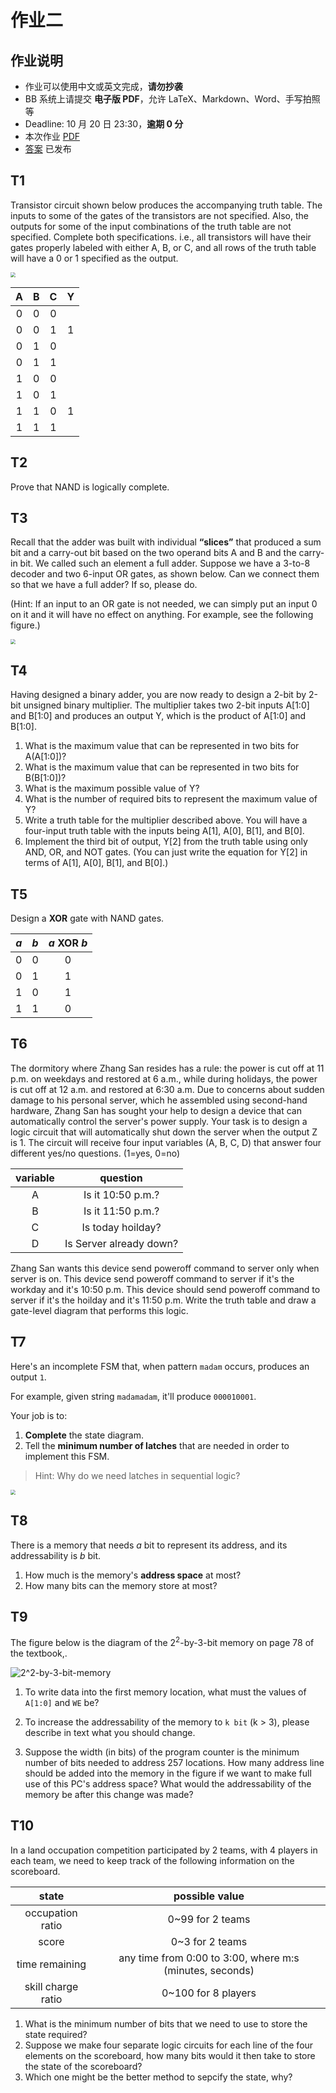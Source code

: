 # 作业二

## 作业说明

- 作业可以使用中文或英文完成，**请勿抄袭**
- BB 系统上请提交 **电子版 PDF**，允许 LaTeX、Markdown、Word、手写拍照等
- Deadline: 10 月 20 日 23:30，**逾期 0 分**
- 本次作业 [PDF](/pdf/hw2.pdf)
- [答案](/pdf/ans2.pdf) 已发布

## T1

Transistor circuit shown below produces the accompanying truth table. The inputs to some of the gates of the transistors are not specified. Also, the outputs for some of the input combinations of the truth table are not specified. Complete both specifications. i.e., all transistors will have their gates properly labeled with either A, B, or C, and all rows of the truth table will have a 0 or 1 specified as the output.

<img src="./image/hw2-1.png" style="zoom:50%;" />

|   A   |   B   |   C   |   Y   |
| :---: | :---: | :---: | :---: |
|   0   |   0   |   0   |       |
|   0   |   0   |   1   |   1   |
|   0   |   1   |   0   |       |
|   0   |   1   |   1   |       |
|   1   |   0   |   0   |       |
|   1   |   0   |   1   |       |
|   1   |   1   |   0   |   1   |
|   1   |   1   |   1   |       |

## T2

Prove that NAND is logically complete.

## T3

Recall that the adder was built with individual **“slices”** that produced a sum bit and a carry-out bit based on the two operand bits A and B and the carry-in bit. We called such an element a full adder. Suppose we have a 3-to-8 decoder and two 6-input OR gates, as shown below. Can we connect them so that we have a full adder? If so, please do.

(Hint: If an input to an OR gate is not needed, we can simply put an input 0 on it and it will have no effect on anything. For example, see the following figure.)

<img src="./image/hw2-3.png" style="zoom:50%;" />

## T4

Having designed a binary adder, you are now ready to design a 2-bit by 2-bit unsigned binary multiplier. The multiplier takes two 2-bit inputs A[1:0] and B[1:0] and produces an output Y, which is the product of A[1:0] and B[1:0].

1. What is the maximum value that can be represented in two bits for A(A[1:0])?
2. What is the maximum value that can be represented in two bits for B(B[1:0])?
3. What is the maximum possible value of Y?
4. What is the number of required bits to represent the maximum value of Y?
5. Write a truth table for the multiplier described above. You will have a four-input truth table with the inputs being A[1], A[0], B[1], and B[0].
6. Implement the third bit of output, Y[2] from the truth table using only AND, OR, and NOT gates. (You can just write the equation for Y[2] in terms of A[1], A[0], B[1], and B[0].)

## T5

Design a **XOR** gate with NAND gates.

|  $a$  |  $b$  | $a\text{ XOR }b$ |
| :---: | :---: | :--------------: |
|   0   |   0   |        0         |
|   0   |   1   |        1         |
|   1   |   0   |        1         |
|   1   |   1   |        0         |

## T6

The dormitory where Zhang San resides has a rule: the power is cut off at 11 p.m. on weekdays and restored at 6 a.m., while during holidays, the power is cut off at 12 a.m. and restored at 6:30 a.m. Due to concerns about sudden damage to his personal server, which he assembled using second-hand hardware, Zhang San has sought your help to design a device that can automatically control the server's power supply. Your task is to design a logic circuit that will automatically shut down the server when the output Z is 1. The circuit will receive four input variables (A, B, C, D) that answer four different yes/no questions. (1=yes, 0=no)

| variable |        question         |
| :------: | :---------------------: |
|    A     |    Is it 10:50 p.m.?    |
|    B     |    Is it 11:50 p.m.?    |
|    C     |    Is today hoilday?    |
|    D     | Is Server already down? |

Zhang San wants this device send poweroff command to server only when server is on. This device send poweroff command to server if it's the workday and it's 10:50 p.m. This device should send poweroff command to server if it's the hoilday and it's 11:50 p.m. Write the truth table and draw a gate-level diagram that performs this logic.

## T7

Here's an incomplete FSM that, when pattern `madam` occurs, produces an output `1`.

For example, given string `madamadam`, it'll produce `000010001`.

Your job is to:

1. **Complete** the state diagram.
2. Tell the **minimum number of latches** that are needed in order to implement this FSM.

> Hint: Why do we need latches in sequential logic?

<img src="./image/hw2-7.jpg" style="zoom:50%;" />

## T8

There is a memory that needs $a$ bit to represent its address, and its addressability is $b$ bit.

1. How much is the memory's **address space** at most?
2. How many bits can the memory store at most?

## T9

The figure below is the diagram of the $2^2$-by-$3$-bit memory on page 78 of the textbook,.

![2^2-by-3-bit-memory](./image/hw2-9.png)

1. To write data into the first memory location, what must the values of `A[1:0]` and `WE` be?

2. To increase the addressability of the memory to `k bit` (k > 3), please describe in text what you should change.

3. Suppose the width (in bits) of the program counter is the minimum number of bits needed to address 257 locations. How many address line should be added into the memory in the figure if we want to make full use of this PC's address space? What would the addressability of the memory be after this change was made?

## T10

In a land occupation competition participated by 2 teams, with 4 players in each team, we need to keep track of the following information on the scoreboard.

|       state        |                      possible value                      |
| :----------------: | :------------------------------------------------------: |
|  occupation ratio  |                     0~99 for 2 teams                     |
|       score        |                     0~3 for 2 teams                      |
|   time remaining   | any time from 0:00 to 3:00, where m:s (minutes, seconds) |
| skill charge ratio |                   0~100 for 8 players                    |

1. What is the minimum number of bits that we need to use to store the state required?
2. Suppose we make four separate logic circuits for each line of the four elements on the scoreboard, how many bits would it then take to store the state of the scoreboard?
3. Which one might be the better method to sepcify the state, why?
